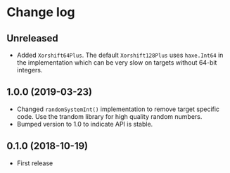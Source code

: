 Change log
==========

Unreleased
----------

* Added `Xorshift64Plus`. The default `Xorshift128Plus` uses `haxe.Int64`
  in the implementation which can be very slow on targets without 64-bit
  integers.

1.0.0 (2019-03-23)
------------------

* Changed `randomSystemInt()` implementation to remove target specific code.
  Use the trandom library for high quality random numbers.
* Bumped version to 1.0 to indicate API is stable.

0.1.0 (2018-10-19)
------------------

* First release
